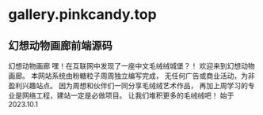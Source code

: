 # gallery.pinkcandy.top
## 幻想动物画廊前端源码
幻想动物画廊
嘿！在互联网中发现了一座中文毛绒绒城堡？！ 欢迎来到幻想动物画廊。 本网站系统由粉糖粒子周周独立编写完成， 无任何广告或商业活动，为非盈利兴趣站点。 因为周想和伙伴们一同分享毛绒绒艺术作品， 再加上周学习的专业是网络工程，建站一定是必做项目。 让我们堆积更多的毛绒绒吧！
始于 2023.10.1
